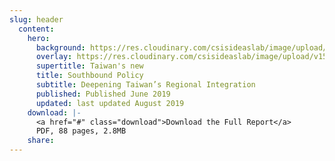 ```yaml
---
slug: header
  content:
    hero:
      background: https://res.cloudinary.com/csisideaslab/image/upload/v1541004113/on-the-radar/GettyImages-1054021808.jpg   
      overlay: https://res.cloudinary.com/csisideaslab/image/upload/v1541004113/on-the-radar/GettyImages-1054021808.jpg   
      supertitle: Taiwan's new
      title: Southbound Policy
      subtitle: Deepening Taiwan’s Regional Integration
      published: Published June 2019
      updated: last updated August 2019
    download: |-
      <a href="#" class="download">Download the Full Report</a>
      PDF, 88 pages, 2.8MB
    share:
---
```

